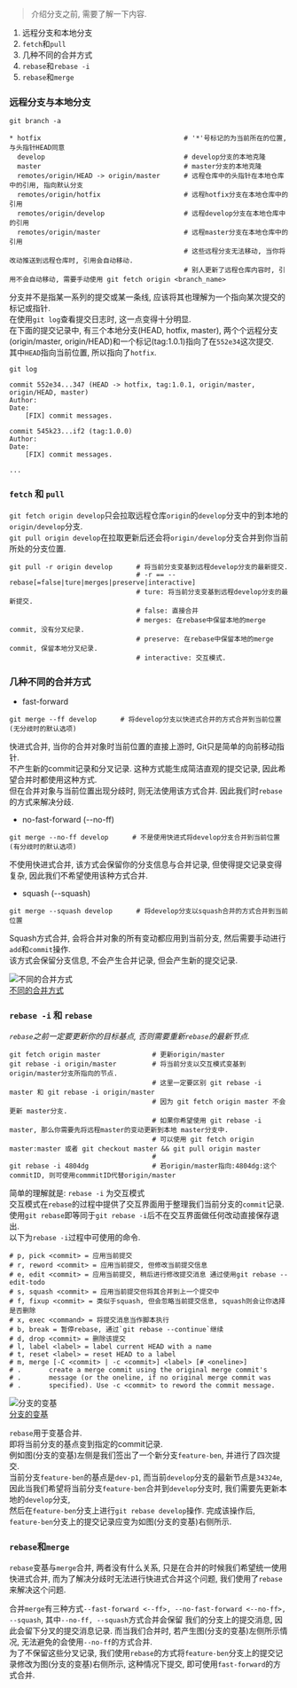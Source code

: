 > 介绍分支之前, 需要了解一下内容.  

1. 远程分支和本地分支
2. `fetch`和`pull`
3. 几种不同的合并方式
4. `rebase`和`rebase -i`
5. `rebase`和`merge`


### 远程分支与本地分支  

```
git branch -a

* hotfix                                    # '*'号标记的为当前所在的位置, 与头指针HEAD同意
  develop                                   # develop分支的本地克隆
  master                                    # master分支的本地克隆
  remotes/origin/HEAD -> origin/master      # 远程仓库中的头指针在本地仓库中的引用, 指向默认分支
  remotes/origin/hotfix                     # 远程hotfix分支在本地仓库中的引用
  remotes/origin/develop                    # 远程develop分支在本地仓库中的引用
  remotes/origin/master                     # 远程master分支在本地仓库中的引用
                                            # 这些远程分支无法移动, 当你将改动推送到远程仓库时, 引用会自动移动.
                                            # 别人更新了远程仓库内容时, 引用不会自动移动, 需要手动使用 git fetch origin <branch_name>
```

分支并不是指某一系列的提交或某一条线, 应该将其也理解为一个指向某次提交的标记或指针.  
在使用`git log`查看提交日志时, 这一点变得十分明显.  
在下面的提交记录中, 有三个本地分支(HEAD, hotfix, master), 两个个远程分支(origin/master, origin/HEAD)和一个标记(tag:1.0.1)指向了在`552e34`这次提交.  
其中`HEAD`指向当前位置, 所以指向了`hotfix`.  
```
git log

commit 552e34...347 (HEAD -> hotfix, tag:1.0.1, origin/master, origin/HEAD, master)
Author:
Date:
    [FIX] commit messages.

commit 545k23...if2 (tag:1.0.0)
Author:
Date:
    [FIX] commit messages.
    
...

```


### `fetch` 和 `pull`  
`git fetch origin develop`只会拉取远程仓库`origin`的`develop`分支中的到本地的`origin/develop`分支.  
`git pull origin develop`在拉取更新后还会将`origin/develop`分支合并到你当前所处的分支位置.  

```
git pull -r origin develop      # 将当前分支变基到远程develop分支的最新提交.
                                # -r == --rebase[=false|ture|merges|preserve|interactive]
                                # ture: 将当前分支变基到远程develop分支的最新提交.
                                # false: 直接合并
                                # merges: 在rebase中保留本地的merge commit, 没有分叉纪录.
                                # preserve: 在rebase中保留本地的merge commit, 保留本地分叉纪录. 
                                # interactive: 交互模式.
```


### 几种不同的合并方式  
- fast-forward  
```
git merge --ff develop      # 将develop分支以快进式合并的方式合并到当前位置(无分歧时的默认选项)
```
快进式合并, 当你的合并对象时当前位置的直接上游时, Git只是简单的向前移动指针.  
不产生新的commit记录和分叉记录. 这种方式能生成简洁直观的提交记录, 因此希望合并时都使用这种方式.    
但在合并对象与当前位置出现分歧时, 则无法使用该方式合并. 因此我们时`rebase`的方式来解决分歧.
- no-fast-forward (--no-ff)  
```
git merge --no-ff develop      # 不是使用快进式将develop分支合并到当前位置(有分歧时的默认选项)
```
不使用快进式合并, 该方式会保留你的分支信息与合并记录, 但使得提交记录变得复杂, 因此我们不希望使用该种方式合并.
- squash (--squash)  
```
git merge --squash develop      # 将develop分支以squash合并的方式合并到当前位置
```
Squash方式合并, 会将合并对象的所有变动都应用到当前分支, 然后需要手动进行`add`和`commit`操作.  
该方式会保留分支信息, 不会产生合并记录, 但会产生新的提交记录.


![不同的合并方式](https://github.com/alreadytakenn/images/blob/master/gitBranchModel/waysofMerge.png)  
[不同的合并方式](https://github.com/alreadytakenn/images/blob/master/gitBranchModel/waysofMerge.png)


### `rebase -i` 和 `rebase`  
*`rebase`之前一定要更新你的目标基点, 否则需要重新`rebase`的最新节点.*
```
git fetch origin master             # 更新origin/master
git rebase -i origin/master         # 将当前分支以交互模式变基到origin/master分支所指向的节点.
                                    # 这里一定要区别 git rebase -i master 和 git rebase -i origin/master
                                    # 因为 git fetch origin master 不会更新 master分支.
                                    # 如果你希望使用 git rebase -i master, 那么你需要先将远程master的变动更新到本地 master分支中.
                                    # 可以使用 git fetch origin master:master 或者 git checkout master && git pull origin master
                                    #
git rebase -i 4804dg                # 若origin/master指向:4804dg:这个commitID, 则可使用commmitID代替origin/master
```
简单的理解就是: `rebase -i` 为交互模式  
交互模式在`rebase`的过程中提供了交互界面用于整理我们当前分支的`commit`记录.  
使用`git rebase`即等同于`git rebase -i`后不在交互界面做任何改动直接保存退出.  
以下为`rebase -i`过程中可使用的命令.  
```
# p, pick <commit> = 应用当前提交
# r, reword <commit> = 应用当前提交, 但修改当前提交信息
# e, edit <commit> = 应用当前提交, 稍后进行修改提交消息 通过使用git rebase --edit-todo
# s, squash <commit> = 应用当前提交但将其合并到上一个提交中
# f, fixup <commit> = 类似于squash, 但会忽略当前提交信息, squash则会让你选择是否删除
# x, exec <command> = 将提交消息当作脚本执行
# b, break = 暂停rebase, 通过`git rebase --continue`继续  
# d, drop <commit> = 删除该提交
# l, label <label> = label current HEAD with a name
# t, reset <label> = reset HEAD to a label
# m, merge [-C <commit> | -c <commit>] <label> [# <oneline>]
# .       create a merge commit using the original merge commit's
# .       message (or the oneline, if no original merge commit was
# .       specified). Use -c <commit> to reword the commit message.
```
![分支的变基](https://github.com/alreadytakenn/images/blob/master/gitBranchModel/rebasePersonalBranch.png)  
[分支的变基](https://github.com/alreadytakenn/images/blob/master/gitBranchModel/rebasePersonalBranch.png)

`rebase`用于变基合并.  
即将当前分支的基点变到指定的commit记录.  
例如图(分支的变基)左侧是我们签出了一个新分支`feature-ben`, 并进行了四次提交.  
当前分支`feature-ben`的基点是`dev-p1`, 而当前`develop`分支的最新节点是`34324e`,   
因此当我们希望将当前分支`feature-ben`合并到`develop`分支时, 我们需要先更新本地的`develop`分支,  
然后在`feature-ben`分支上进行`git rebase develop`操作. 完成该操作后, `feature-ben`分支上的提交记录应变为如图(分支的变基)右侧所示.


### `rebase`和`merge`  
`rebase`变基与`merge`合并, 两者没有什么关系, 只是在合并的时候我们希望统一使用快进式合并, 而为了解决分歧时无法进行快进式合并这个问题, 我们使用了`rebase`来解决这个问题.  

合并`merge`有三种方式`--fast-forward <--ff>, --no-fast-forward <--no-ff>, --squash`, 其中`--no-ff, --squash`方式合并会保留
我们的分支上的提交消息, 因此会留下分叉的提交消息记录. 而当我们合并时, 若产生图(分支的变基)左侧所示情况, 无法避免的会使用`--no-ff`的方式合并.  
为了不保留这些分叉记录, 我们使用`rebase`的方式将`feature-ben`分支上的提交记录修改为图(分支的变基)右侧所示, 这种情况下提交, 即可使用`fast-forward`的方式合并.